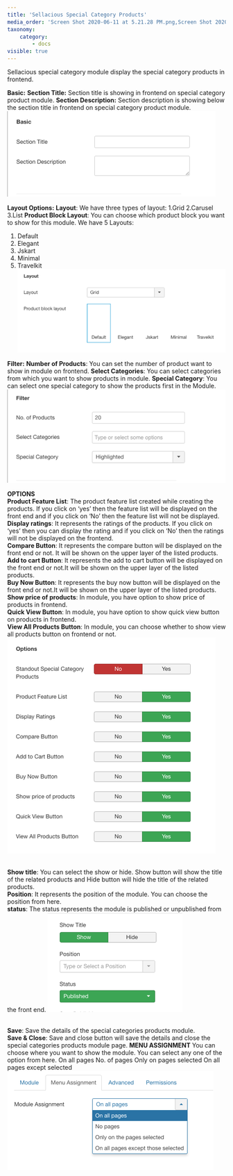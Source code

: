 ```yaml
---
title: 'Sellacious Special Category Products'
media_order: 'Screen Shot 2020-06-11 at 5.21.28 PM.png,Screen Shot 2020-06-11 at 5.22.19 PM.png,Screen Shot 2020-06-05 at 12.37.23 PM.png,Screen Shot 2020-06-05 at 12.37.18 PM.png,Screen Shot 2020-06-05 at 12.37.07 PM.png,Screen Shot 2020-06-05 at 12.37.12 PM.png'
taxonomy:
    category:
        - docs
visible: true
---
```


Sellacious special category module display the special category products in frontend.

**Basic:**
**Section Title:** Section title is showing in frontend on special category product module.
**Section Description:** Section description is showing below the section title in frontend on special category product module.
![](Screen%20Shot%202020-06-05%20at%2012.37.07%20PM.png)

**Layout Options:**
**Layout**: We have three types of layout: 1.Grid 2.Carusel 3.List
**Product Block Layout**: You can choose which product block you want to show for this module. We have 5 Layouts: 
1. Default 
2. Elegant
3. Jskart
4. Minimal 
5. Travelkit
![](Screen%20Shot%202020-06-05%20at%2012.37.12%20PM.png)

**Filter:**
**Number of Products**: You can set the number of product want to show in module on frontend.
**Select Categories**: You can select categories from which you want to show products in module.
**Special Category**: You can select one special category to show the products first in the Module.
![](Screen%20Shot%202020-06-05%20at%2012.37.18%20PM.png)

**OPTIONS**
<br>**Product Feature List**: The product feature list created while creating the products. If you click on ‘yes’ then the feature list will be displayed on the front end and if you click on ‘No’ then the feature list will not be displayed.
<br>**Display ratings**: It represents the ratings of the products. If you click on ‘yes’ then you can display the rating and if you click on ‘No’ then the ratings will not be displayed on the frontend.
<br>**Compare Button**: It represents the compare button will be displayed on the front end or not. It will be shown on the upper layer of the listed products.
<br>**Add to cart Button**: It represents the add to cart button will be displayed on the front end or not.It will be shown on the upper layer of the listed products.
<br>**Buy Now Button**: It represents the buy now button will be displayed on the front end or not.It will be shown on the upper layer of the listed products.
<br>**Show price of products**: In module, you have option to show price of products in frontend.
<br>**Quick View Button**: In module, you have option to show quick view button on products in frontend.
<br>**View All Products Button**: In module, you can choose whether to show view all products button on frontend or not.
![](Screen%20Shot%202020-10-26%20at%2012.27.05%20PM.png)

<br>**Show title**: You can select the show or hide. Show button will show the title of the related products and Hide button will hide the title of the related products.
<br>**Position**: It represents the position of the module. You can choose the position from here.
<br>**status**: The status represents the module is published or unpublished from the front end.
![](Screen%20Shot%202020-06-11%20at%205.21.28%20PM.png)

<br>**Save**: Save the details of the special categories products module.
<br>**Save & Close**: Save and close button will save the details and close the special categories products module page.
**MENU ASSIGNMENT**
You can choose where you want to show the module. You can select any one of the option from here.
On all pages
No. of pages
Only on pages selected
On all pages except selected
![](Screen%20Shot%202020-06-11%20at%205.22.19%20PM.png)